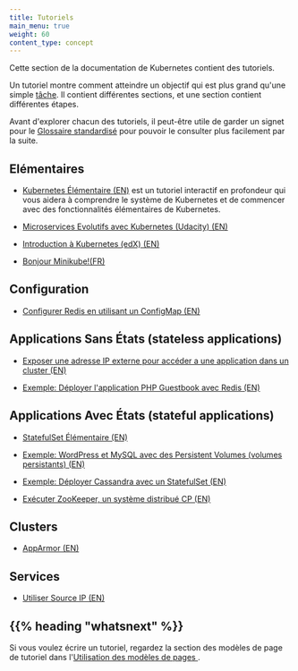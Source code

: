 ```yaml
---
title: Tutoriels
main_menu: true
weight: 60
content_type: concept
---
```


<!-- overview -->

Cette section de la documentation de Kubernetes contient des tutoriels.

Un tutoriel montre comment atteindre un objectif qui est plus grand qu'une simple [tâche](/docs/tasks/). Il contient différentes sections, et une section contient différentes étapes.

Avant d'explorer chacun des tutoriels, il peut-être utile de garder un signet pour le [Glossaire standardisé](/docs/reference/glossary/) pour pouvoir le consulter plus facilement par la suite.



<!-- body -->

## Elémentaires

* [Kubernetes Élémentaire (EN)](/docs/tutorials/kubernetes-basics/) est un tutoriel interactif en profondeur qui vous aidera à comprendre le système de Kubernetes et de commencer avec des fonctionnalités élémentaires de Kubernetes.

* [Microservices Evolutifs avec Kubernetes (Udacity) (EN)](https://www.udacity.com/course/scalable-microservices-with-kubernetes--ud615)

* [Introduction à Kubernetes (edX) (EN)](https://www.edx.org/course/introduction-kubernetes-linuxfoundationx-lfs158x#)

* [Bonjour Minikube!(FR)](/fr/docs/tutorials/hello-minikube/)

## Configuration

* [Configurer Redis en utilisant un ConfigMap (EN)](/docs/tutorials/configuration/configure-redis-using-configmap/)

## Applications Sans États (stateless applications)

* [Exposer une adresse IP externe pour accéder a une application dans un cluster (EN)](/docs/tutorials/stateless-application/expose-external-ip-address/)

* [Exemple: Déployer l'application PHP Guestbook avec Redis (EN)](/docs/tutorials/stateless-application/guestbook/)

## Applications Avec États (stateful applications)

* [StatefulSet Élémentaire (EN)](/docs/tutorials/stateful-application/basic-stateful-set/)

* [Exemple: WordPress et MySQL avec des Persistent Volumes (volumes persistants) (EN)](/docs/tutorials/stateful-application/mysql-wordpress-persistent-volume/)

* [Exemple: Déployer Cassandra avec un StatefulSet (EN)](/docs/tutorials/stateful-application/cassandra/)

* [Exécuter ZooKeeper, un système distribué CP (EN)](/docs/tutorials/stateful-application/zookeeper/)

## Clusters

* [AppArmor (EN)](/docs/tutorials/clusters/apparmor/)

## Services

* [Utiliser Source IP (EN)](/docs/tutorials/services/source-ip/)



## {{% heading "whatsnext" %}}


Si vous voulez écrire un tutoriel, regardez la section des modèles de page de tutoriel dans l'[Utilisation des modèles de pages ](/docs/home/contribute/page-templates/).


